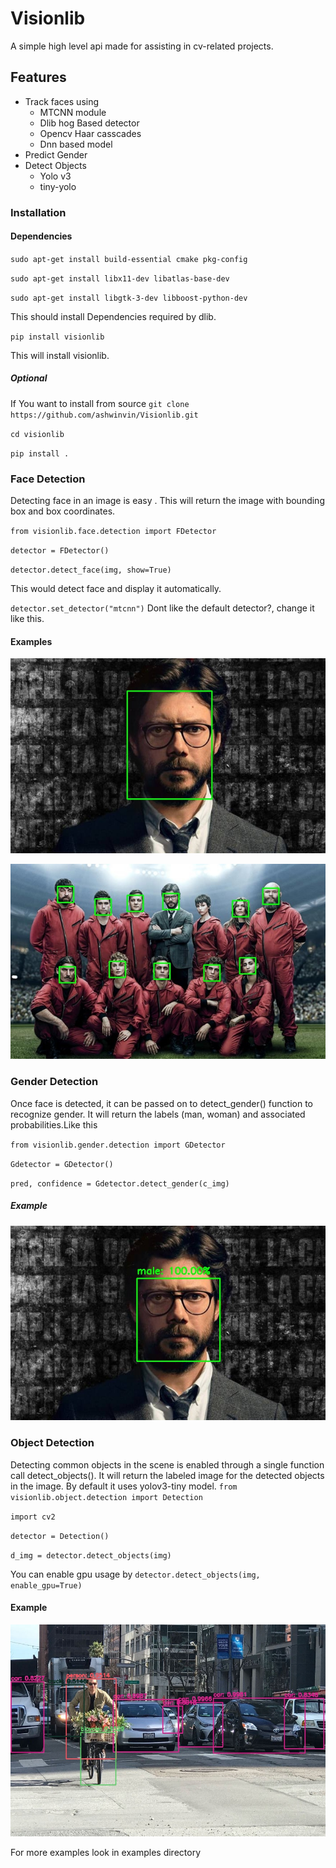 # Visionlib

A simple high level api made for assisting in cv-related projects.

## Features

- Track faces using
  - MTCNN module
  - Dlib hog Based detector
  - Opencv Haar casscades
  - Dnn based model
- Predict Gender
- Detect Objects
  - Yolo v3
  - tiny-yolo

### Installation

#### Dependencies

`sudo apt-get install build-essential cmake pkg-config`

`sudo apt-get install libx11-dev libatlas-base-dev`

`sudo apt-get install libgtk-3-dev libboost-python-dev`

This should install Dependencies required by dlib.

`pip install visionlib`

This will install visionlib.

##### Optional

If You want to install from source
`git clone https://github.com/ashwinvin/Visionlib.git`

`cd visionlib`

`pip install .`

### Face Detection

Detecting face in an image is easy . This will return the image with bounding box and box coordinates.

`from visionlib.face.detection import FDetector`

`detector = FDetector()`

`detector.detect_face(img, show=True)`

This would detect face and display it automatically.

`detector.set_detector("mtcnn")`
Dont like the default detector?, change it like this.

#### Examples

![Detection](docs/images/face_detected.jpg)

![Detection](docs/images/face_detected_group.jpg)

### Gender Detection

Once face is detected, it can be passed on to detect_gender() function to recognize gender. It will return the labels (man, woman) and associated probabilities.Like this

`from visionlib.gender.detection import GDetector`

`Gdetector = GDetector()`

`pred, confidence = Gdetector.detect_gender(c_img)`

##### Example

![Gender Detection](docs/images/gender_detected_single.jpg)

### Object Detection

Detecting common objects in the scene is enabled through a single function call detect_objects(). It will return the labeled image for the detected objects in the image. By default it uses yolov3-tiny model.
`from visionlib.object.detection import Detection`

`import cv2`

`detector = Detection()`

`d_img = detector.detect_objects(img)`

You can enable gpu usage by
`detector.detect_objects(img, enable_gpu=True)`

#### Example

![object Detection](docs/images/object_detected_objects.jpg)

For more examples look in examples directory
